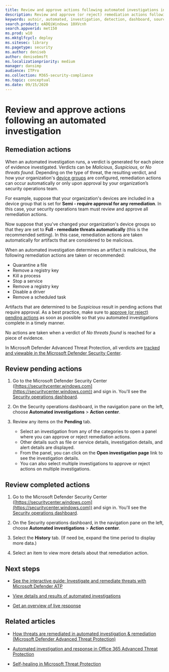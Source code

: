 ```yaml
---
title: Review and approve actions following automated investigations in the Microsoft Defender Security Center
description: Review and approve (or reject) remediation actions following an automated investigation.
keywords: autoir, automated, investigation, detection, dashboard, source, threat types, id, tags, devices, duration, filter export
search.product: eADQiWindows 10XVcnh
search.appverid: met150
ms.prod: w10
ms.mktglfcycl: deploy
ms.sitesec: library
ms.pagetype: security
ms.author: deniseb
author: denisebmsft
ms.localizationpriority: medium
manager: dansimp
audience: ITPro
ms.collection: M365-security-compliance 
ms.topic: conceptual
ms.date: 09/15/2020
---
```


# Review and approve actions following an automated investigation

## Remediation actions

When an automated investigation runs, a verdict is generated for each piece of evidence investigated. Verdicts can be *Malicious*, *Suspicious*, or *No threats found*. Depending on the type of threat, the resulting verdict, and how your organization's [device groups](https://docs.microsoft.com/windows/security/threat-protection/microsoft-defender-atp/machine-groups) are configured, remediation actions can occur automatically or only upon approval by your organization’s security operations team. 

For example, suppose that your organization's devices are included in a device group that is set for **Semi - require approval for any remediation**. In this case, your security operations team must review and approve all remediation actions. 

Now suppose that you've changed your organization's device groups so that they are set to **Full - remediate threats automatically** (this is the recommended setting). In this case, remediation actions are taken automatically for artifacts that are considered to be malicious. 

When an automated investigation determines an artifact is malicious, the following remediation actions are taken or recommended:
- Quarantine a file
- Remove a registry key
- Kill a process
- Stop a service
- Remove a registry key
- Disable a driver
- Remove a scheduled task

Artifacts that are determined to be *Suspicious* result in pending actions that require approval. As a best practice, make sure to [approve (or reject) pending actions](#review-pending-actions) as soon as possible so that you automated investigations complete in a timely manner. 

No actions are taken when a verdict of *No threats found* is reached for a piece of evidence. 

In Microsoft Defender Advanced Threat Protection, all verdicts are [tracked and viewable in the Microsoft Defender Security Center](#review-completed-actions).

## Review pending actions

1. Go to the Microsoft Defender Security Center ([https://securitycenter.windows.com](https://securitycenter.windows.com)) and sign in. You'll see the [Security operations dashboard](https://docs.microsoft.com/windows/security/threat-protection/microsoft-defender-atp/security-operations-dashboard).

2. On the Security operations dashboard, in the navigation pane on the left, choose **Automated investigations** > **Action center**.

3. Review any items on the **Pending** tab. 

   - Select an investigation from any of the categories to open a panel where you can approve or reject remediation actions. 
   - Other details such as file or service details, investigation details, and alert details are displayed. 
   - From the panel, you can click on the **Open investigation page** link to see the investigation details.
   - You can also select multiple investigations to approve or reject actions on multiple investigations. 

## Review completed actions

1. Go to the Microsoft Defender Security Center ([https://securitycenter.windows.com](https://securitycenter.windows.com)) and sign in. You'll see the [Security operations dashboard](https://docs.microsoft.com/windows/security/threat-protection/microsoft-defender-atp/security-operations-dashboard).

2. On the Security operations dashboard, in the navigation pane on the left, choose **Automated investigations** > **Action center**.

3. Select the **History** tab. (If need be, expand the time period to display more data.)

4. Select an item to view more details about that remediation action.
 
## Next steps

- [See the interactive guide: Investigate and remediate threats with Microsoft Defender ATP](https://aka.ms/MDATP-IR-Interactive-Guide)

- [View details and results of automated investigations](https://docs.microsoft.com/windows/security/threat-protection/microsoft-defender-atp/auto-investigation-action-center)

- [Get an overview of live response](https://docs.microsoft.com/windows/security/threat-protection/microsoft-defender-atp/live-response)

## Related articles

- [How threats are remediated in automated investigation & remediation (Microsoft Defender Advanced Threat Protection)](https://docs.microsoft.com/windows/security/threat-protection/microsoft-defender-atp/automated-investigations#how-threats-are-remediated)

- [Automated investigation and response in Office 365 Advanced Threat Protection](https://docs.microsoft.com/microsoft-365/security/office-365-security/office-365-air)

- [Self-healing in Microsoft Threat Protection](https://docs.microsoft.com/microsoft-365/security/mtp/mtp-autoir)